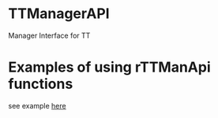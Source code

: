 # TTManagerAPI

Manager Interface for TT

# Examples of using rTTManApi functions
see example [here](https://rawgit.com/SoftFx/TTManagerAPI/master/rTTManApi/sample/examplesOfFunctionRttManApi.html)
